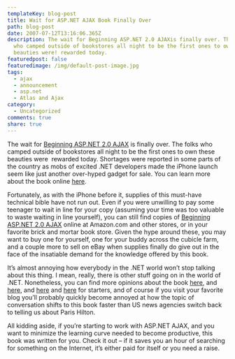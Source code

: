```yaml
---
templateKey: blog-post
title: Wait for ASP.NET AJAX Book Finally Over
path: blog-post
date: 2007-07-12T13:16:06.365Z
description: The wait for Beginning ASP.NET 2.0 AJAXis finally over. The folks
  who camped outside of bookstores all night to be the first ones to own these
  beauties were! rewarded today.
featuredpost: false
featuredimage: /img/default-post-image.jpg
tags:
  - ajax
  - announcement
  - asp.net
  - Atlas and Ajax
category:
  - Uncategorized
comments: true
share: true
---
```

<!--StartFragment-->

The wait for [Beginning ASP.NET 2.0 AJAX](http://www.amazon.com/Beginning-ASP-NET-AJAX-Wallace-McClure/dp/0470112832/ref=pd_bbs_sr_2/103-6691701-3707058?ie=UTF8&s=books&qid=1184269154&sr=8-2) is finally over. The folks who camped outside of bookstores all night to be the first ones to own these beauties were ![](<>) rewarded today. Shortages were reported in some parts of the country as mobs of excited .NET developers made the iPhone launch seem like just another over-hyped gadget for sale.![](<>) You can learn more about the book online [here](http://www.wrox.com/WileyCDA/WroxTitle/productCd-0470112832.html).

Fortunately, as with the iPhone before it, supplies of this must-have technical bible have not run out. Even if you were unwilling to pay some teenager to wait in line for your copy (assuming your time was too valuable to waste waiting in line yourself), you can still find copies of [Beginning ASP.NET 2.0 AJAX](http://www.amazon.com/Beginning-ASP-NET-AJAX-Wallace-McClure/dp/0470112832/ref=pd_bbs_sr_2/103-6691701-3707058?ie=UTF8&s=books&qid=1184269154&sr=8-2) online at Amazon.com and other stores, or in your favorite brick and mortar book store. Given the hype around these, you may want to buy one for yourself, one for [![](<>)](http://www.amazon.com/Beginning-ASP-NET-AJAX-Wallace-McClure/dp/0470112832/ref=pd_bbs_sr_2/103-6691701-3707058?ie=UTF8&s=books&qid=1184269154&sr=8-2)your buddy across the cubicle farm, and a couple more to sell on eBay when supplies finally do give out in the face of the insatiable demand for the knowledge offered by this book.

It’s almost annoying how everybody in the .NET world won’t stop talking about this thing. I mean, really, there is other stuff going on in the world of .NET. Nonetheless, you can find more opinions about the book [here](http://morewally.com/cs/blogs/wallym/archive/2007/07/12/beginning-asp-net-2-0-ajax-hits-the-street.aspx), and [here](http://weblogs.asp.net/wallym/archive/2007/04/19/beginning-asp-net-2-0-ajax-status-update-april-19-2007.aspx), and [here](http://weblogs.asp.net/wallym/archive/2006/11/16/beginning-asp-net-2-0-ajax-status-update.aspx) and [here](http://www.jimzimmerman.com/blog/2007/04/29/New+Book+Beginning+ASPNET+20+AJAX.aspx) for starters, and of course if you visit your favorite blog you’ll probably quickly become annoyed at how the topic of conversation shifts to this book faster than US news agencies switch back to telling us about Paris Hilton.

All kidding aside, if you’re starting to work with ASP.NET AJAX, and you want to minimize the learning curve needed to become productive, this book was written for you. Check it out – if it saves you an hour of searching for something on the Internet, it’s either paid for itself or you need a raise.

<!--EndFragment-->
